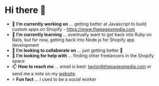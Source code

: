 # Hi there 👋

- 🔭 **I’m currently working on** ... getting better at Javascript to build custom apps on Shopify - https://www.thepagesmedia.com
- 🌱 **I’m currently learning** ... eventually want to get back into Ruby on Rails, but for now, getting back into Node.js for Shopify app development
- 👯 **I’m looking to collaborate on** ... just getting better 🚀
- 🤔 **I’m looking for help with** ... finding other freelancers in the Shopify space
- 📫 **How to reach me** ... email is best: [taylor@thepagesmedia.com](mailto:taylor@thepagesmedia.com) or send me a note on my [website](https://www.thepagesmedia.com).
- ⚡ **Fun fact** ... I used to be a social worker
